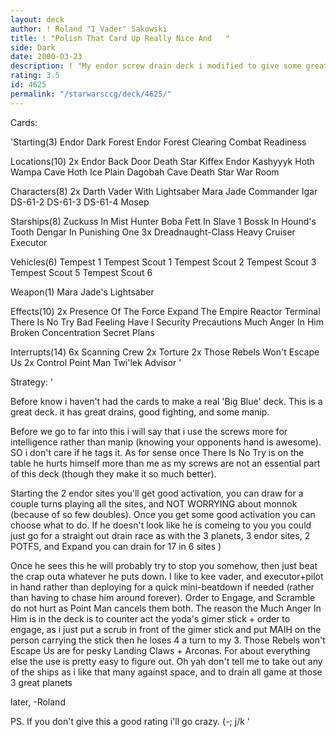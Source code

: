 ```yaml
---
layout: deck
author: ! Roland "I_Vader" Sakowski
title: ! "Polish That Card Up Really Nice And   "
side: Dark
date: 2000-03-23
description: ! "My endor screw drain deck i modified to give some great fighting advantage"
rating: 3.5
id: 4625
permalink: "/starwarsccg/deck/4625/"
---
```

Cards: 

'Starting(3)
Endor Dark Forest
Endor Forest Clearing
Combat Readiness

Locations(10)
2x Endor Back Door
Death Star
Kiffex
Endor
Kashyyyk
Hoth Wampa Cave
Hoth Ice Plain
Dagobah Cave
Death Star War Room

Characters(8)
2x Darth Vader With Lightsaber
Mara Jade
Commander Igar
DS-61-2
DS-61-3
DS-61-4
Mosep

Starships(8)
Zuckuss In Mist Hunter
Boba Fett In Slave 1
Bossk In Hound's Tooth
Dengar In Punishing One
3x Dreadnaught-Class Heavy Cruiser
Executor

Vehicles(6)
Tempest 1
Tempest Scout 1
Tempest Scout 2
Tempest Scout 3
Tempest Scout 5
Tempest Scout 6

Weapon(1)
Mara Jade's Lightsaber

Effects(10)
2x Presence Of The Force
Expand The Empire
Reactor Terminal
There Is No Try
Bad Feeling Have I
Security Precautions
Much Anger In Him
Broken Concentration
Secret Plans

Interrupts(14)
6x Scanning Crew
2x Torture
2x Those Rebels Won't Escape Us
2x Control
Point Man
Twi'lek Advisor '

Strategy: '

Before know i haven't had the cards to make a real 'Big Blue' deck. This is a great deck. it has great drains, good fighting, and some manip.

Before we go to far into this i will say that i use the screws more for intelligence rather than manip (knowing your opponents hand is awesome). SO i don't care if he tags it. As for sense once There Is No Try is on the table he hurts himself more than me as my screws are not an essential part of this deck (though they make it so much better).

Starting the 2 endor sites you'll get good activation, you can draw for a couple turns playing all the sites, and NOT WORRYING about monnok (because of so few doubles). Once you get some good activation you can choose what to do.	If he doesn't look like he is comeing to you you could just go for a straight out drain race as with the 3 planets, 3 endor sites, 2 POTFS, and Expand you can drain for 17 in 6 sites )

Once he sees this he will probably try to stop you somehow, then just beat the crap outa whatever he puts down. I like to kee vader, and executor+pilot in hand rather than deploying for a quick mini-beatdown if needed (rather than having to chase him around forever). Order to Engage, and Scramble do not hurt as Point Man cancels them both. The reason the Much Anger In Him is in the deck is to counter act the yoda's gimer stick + order to engage, as i just put a scrub in front of the gimer stick and put MAIH on the person carrying the stick then he loses 4 a turn to my 3. Those Rebels won't Escape Us are for pesky Landing Claws + Arconas. For about everything else the use is pretty easy to figure out. Oh yah don't tell me to take out any of the ships as i like that many against space, and to drain all game at those 3 great planets

later,
-Roland

PS. If you don't give this a good rating i'll go crazy. (-; j/k '
